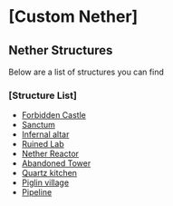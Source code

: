 ﻿# [Custom Nether]

## Nether Structures
Below are a list of structures you can find

### [Structure List]
- [Forbidden Castle](forbiddencastle)
- [Sanctum](sanctum)
- [Infernal altar](infernalaltar)
- [Ruined Lab](ruinedlab)
- [Nether Reactor](netherreactor)
- [Abandoned Tower](abandonedtower)
- [Quartz kitchen](quartzkitchen)
- [Piglin village](piglinvillage)
- [Pipeline](pipeline)

